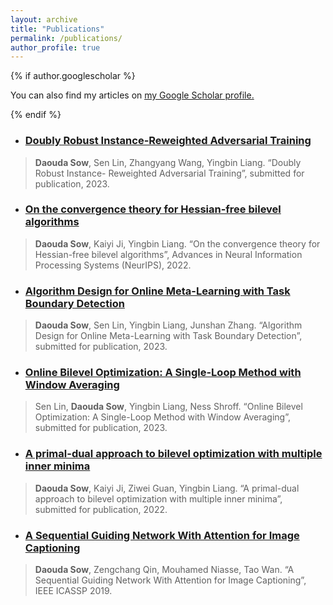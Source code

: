 ```yaml
---
layout: archive
title: "Publications"
permalink: /publications/
author_profile: true
---
```


{% if author.googlescholar %}

  You can also find my articles on <u><a href="{{author.googlescholar}}">my Google Scholar profile</a>.</u>

{% endif %}

[//]: # ({% include base_path %})

[//]: # ({% for post in site.publications reversed %})

[//]: # (  {% include archive-single.html %})

[//]: # ({% endfor %})

- ### [Doubly Robust Instance-Reweighted Adversarial Training](https://arxiv.org/abs/2308.00311)
> **Daouda Sow**, Sen Lin, Zhangyang Wang, Yingbin Liang. “Doubly Robust Instance- Reweighted Adversarial Training”, submitted for publication, 2023. 


- ### [On the convergence theory for Hessian-free bilevel algorithms](https://arxiv.org/abs/2110.07004)
> **Daouda Sow**, Kaiyi Ji, Yingbin Liang. “On the convergence theory for Hessian-free bilevel algorithms”, Advances in Neural Information Processing Systems (NeurIPS), 2022. 


- ### [Algorithm Design for Online Meta-Learning with Task Boundary Detection](https://arxiv.org/abs/2302.00857)
> **Daouda Sow**, Sen Lin, Yingbin Liang, Junshan Zhang. “Algorithm Design for Online Meta-Learning with Task Boundary Detection”, submitted for publication, 2023. 


- ### [Online Bilevel Optimization: A Single-Loop Method with Window Averaging]()
> Sen Lin, **Daouda Sow**, Yingbin Liang, Ness Shroff. “Online Bilevel Optimization: A Single-Loop Method with Window Averaging”, submitted for publication, 2023.


- ### [A primal-dual approach to bilevel optimization with multiple inner minima](https://arxiv.org/abs/2203.01123)
> **Daouda Sow**, Kaiyi Ji, Ziwei Guan, Yingbin Liang. “A primal-dual approach to bilevel optimization with multiple inner minima”, submitted for publication, 2022. 


- ### [A Sequential Guiding Network With Attention for Image Captioning](https://arxiv.org/abs/1811.00228)
> **Daouda Sow**, Zengchang Qin, Mouhamed Niasse, Tao Wan. “A Sequential Guiding Network With Attention for Image Captioning”, IEEE ICASSP 2019.